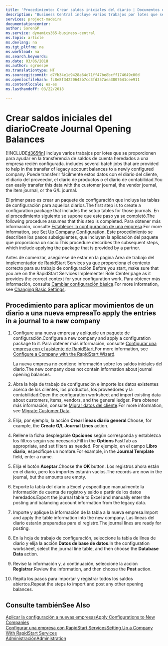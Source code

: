 ```yaml
---
title: 'Procedimiento: Crear saldos iniciales del diario | Documentos de Microsoft'
description: "Business Central incluye varios trabajos por lotes que se proporcionen para ayudar en la transferencia de saldos de cuenta heredados a una empresa recién configurada. Puede transferir fácilmente estos datos con registros en los diarios."
services: project-madeira
documentationcenter: 
author: SorenGP
ms.service: dynamics365-business-central
ms.topic: article
ms.devlang: na
ms.tgt_pltfrm: na
ms.workload: na
ms.search.keywords: 
ms.date: 03/06/2018
ms.author: sgroespe
ms.translationtype: HT
ms.sourcegitcommit: d7fb34e1c9428a64c71ff47be8bcff174649c00d
ms.openlocfilehash: fc8e8f34220643b7cd3fd357aea3807641cee911
ms.contentlocale: es-es
ms.lasthandoff: 03/22/2018

---
```

# <a name="create-journal-opening-balances"></a><span data-ttu-id="4917f-104">Crear saldos iniciales del diario</span><span class="sxs-lookup"><span data-stu-id="4917f-104">Create Journal Opening Balances</span></span>
[!INCLUDE[d365fin](includes/d365fin_md.md)]<span data-ttu-id="4917f-105"> incluye varios trabajos por lotes que se proporcionen para ayudar en la transferencia de saldos de cuenta heredados a una empresa recién configurada.</span><span class="sxs-lookup"><span data-stu-id="4917f-105"> includes several batch jobs that are provided to help in the transfer of legacy account balances to a newly configured company.</span></span> <span data-ttu-id="4917f-106">Puede transferir fácilmente estos datos con el diario del cliente, el diario del proveedor, el diario de productos o el diario de contabilidad.</span><span class="sxs-lookup"><span data-stu-id="4917f-106">You can easily transfer this data with the customer journal, the vendor journal, the item journal, or the G/L journal.</span></span>

<span data-ttu-id="4917f-107">El primer paso es crear un paquete de configuración que incluya las tablas de configuración para aquellos diarios.</span><span class="sxs-lookup"><span data-stu-id="4917f-107">The first step is to create a configuration package that includes the setup tables for those journals.</span></span> <span data-ttu-id="4917f-108">En el procedimiento siguiente se supone que este paso ya se completó.</span><span class="sxs-lookup"><span data-stu-id="4917f-108">The following procedure assumes that this step is completed.</span></span> <span data-ttu-id="4917f-109">Para obtener más información, consulte [Establecer la configuración de una empresa](admin-set-up-company-configuration.md).</span><span class="sxs-lookup"><span data-stu-id="4917f-109">For more information, see [Set Up Company Configuration](admin-set-up-company-configuration.md).</span></span> <span data-ttu-id="4917f-110">Este procedimiento se describen los pasos subsiguientes, que incluyen la aplicación del paquete que proporciona un socio.</span><span class="sxs-lookup"><span data-stu-id="4917f-110">This procedure describes the subsequent steps, which include applying the package that is provided by a partner.</span></span>  

<span data-ttu-id="4917f-111">Antes de comenzar, asegúrese de estar en la página Área de trabajo del implementador de RapidStart Services ya que proporciona el contexto correcto para su trabajo de configuración.</span><span class="sxs-lookup"><span data-stu-id="4917f-111">Before you start, make sure that you are on the RapidStart Services Implementer Role Center page as it provides the correct context for your configuration work.</span></span> <span data-ttu-id="4917f-112">Para obtener más información, consulte [Cambiar configuración básica](ui-change-basic-settings.md).</span><span class="sxs-lookup"><span data-stu-id="4917f-112">For more information, see [Changing Basic Settings](ui-change-basic-settings.md).</span></span>

## <a name="to-apply-the-entries-in-a-journal-to-a-new-company"></a><span data-ttu-id="4917f-113">Procedimiento para aplicar movimientos de un diario a una nueva empresa</span><span class="sxs-lookup"><span data-stu-id="4917f-113">To apply the entries in a journal to a new company</span></span>  
1. <span data-ttu-id="4917f-114">Configure una nueva empresa y aplíquele un paquete de configuración.</span><span class="sxs-lookup"><span data-stu-id="4917f-114">Configure a new company and apply a configuration package to it.</span></span> <span data-ttu-id="4917f-115">Para obtener más información, consulte [Configurar una empresa con el asistente de RapidStart](admin-how-to-configure-a-company-with-the-rapidstart-wizard.md).</span><span class="sxs-lookup"><span data-stu-id="4917f-115">For more information, see [Configure a Company with the RapidStart Wizard](admin-how-to-configure-a-company-with-the-rapidstart-wizard.md).</span></span>  

    <span data-ttu-id="4917f-116">La nueva empresa no contiene información sobre los saldos iniciales del diario.</span><span class="sxs-lookup"><span data-stu-id="4917f-116">The new company does not contain information about journal opening balances.</span></span>  

2. <span data-ttu-id="4917f-117">Abra la hoja de trabajo de configuración e importe los datos existentes acerca de los clientes, los productos, los proveedores y la contabilidad.</span><span class="sxs-lookup"><span data-stu-id="4917f-117">Open the configuration worksheet and import existing data about customers, items, vendors, and the general ledger.</span></span> <span data-ttu-id="4917f-118">Para obtener más información, consulte [Migrar datos del cliente](admin-migrate-customer-data.md).</span><span class="sxs-lookup"><span data-stu-id="4917f-118">For more information, see [Migrate Customer Data](admin-migrate-customer-data.md).</span></span>  
3. <span data-ttu-id="4917f-119">Elija, por ejemplo, la acción **Crear líneas diario general**.</span><span class="sxs-lookup"><span data-stu-id="4917f-119">Choose, for example, the **Create G/L Journal Lines** action.</span></span>  
4. <span data-ttu-id="4917f-120">Rellene la ficha desplegable **Opciones** según corresponda y establezca los filtros según sea necesario.</span><span class="sxs-lookup"><span data-stu-id="4917f-120">Fill in the **Options** FastTab as appropriate, and set filters as needed.</span></span> <span data-ttu-id="4917f-121">Por ejemplo, en el campo **Libro diario**, especifique un nombre.</span><span class="sxs-lookup"><span data-stu-id="4917f-121">For example, in the **Journal Template** field, enter a name.</span></span>  
5. <span data-ttu-id="4917f-122">Elija el botón **Aceptar**.</span><span class="sxs-lookup"><span data-stu-id="4917f-122">Choose the **OK** button.</span></span> <span data-ttu-id="4917f-123">Los registros ahora están en el diario, pero los importes estarán vacíos.</span><span class="sxs-lookup"><span data-stu-id="4917f-123">The records are now in the journal, but the amounts are empty.</span></span>  
6. <span data-ttu-id="4917f-124">Exporte la tabla del diario a Excel y especifique manualmente la información de cuenta de registro y saldo a partir de los datos heredados.</span><span class="sxs-lookup"><span data-stu-id="4917f-124">Export the journal table to Excel and manually enter the posting and balancing account information from the legacy data.</span></span>
7. <span data-ttu-id="4917f-125">Importe y aplique la información de la tabla a la nueva empresa.</span><span class="sxs-lookup"><span data-stu-id="4917f-125">Import and apply the table information into the new company.</span></span> <span data-ttu-id="4917f-126">Las líneas del diario estarán preparadas para el registro.</span><span class="sxs-lookup"><span data-stu-id="4917f-126">The journal lines are ready for posting.</span></span>  
8. <span data-ttu-id="4917f-127">En la hoja de trabajo de configuración, seleccione la tabla de línea de diario y elija la acción **Datos de base de datos**.</span><span class="sxs-lookup"><span data-stu-id="4917f-127">In the configuration worksheet, select the journal line table, and then choose the **Database Data** action.</span></span>  
9. <span data-ttu-id="4917f-128">Revise la información y, a continuación, seleccione la acción **Registrar**.</span><span class="sxs-lookup"><span data-stu-id="4917f-128">Review the information, and then choose the **Post** action.</span></span>  
10. <span data-ttu-id="4917f-129">Repita los pasos para importar y registrar todos los saldos abiertos.</span><span class="sxs-lookup"><span data-stu-id="4917f-129">Repeat the steps to import and post any other opening balances.</span></span>  

## <a name="see-also"></a><span data-ttu-id="4917f-130">Consulte también</span><span class="sxs-lookup"><span data-stu-id="4917f-130">See Also</span></span>  
[<span data-ttu-id="4917f-131">Aplicar la configuración a nuevas empresas</span><span class="sxs-lookup"><span data-stu-id="4917f-131">Apply Configurations to New Companies</span></span>](admin-apply-configuration-to-new-companies.md)  
[<span data-ttu-id="4917f-132">Configurar una empresa con RapidStart Services</span><span class="sxs-lookup"><span data-stu-id="4917f-132">Setting Up a Company With RapidStart Services</span></span>](admin-set-up-a-company-with-rapidstart.md)  
[<span data-ttu-id="4917f-133">Administración</span><span class="sxs-lookup"><span data-stu-id="4917f-133">Administration</span></span>](admin-setup-and-administration.md)

